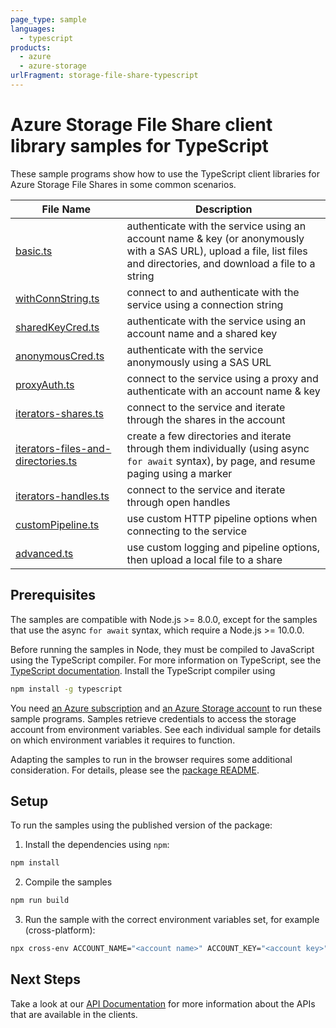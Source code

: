 ```yaml
---
page_type: sample
languages:
  - typescript
products:
  - azure
  - azure-storage
urlFragment: storage-file-share-typescript
---
```


# Azure Storage File Share client library samples for TypeScript

These sample programs show how to use the TypeScript client libraries for Azure Storage File Shares in some common scenarios.

| **File Name**                                                         | **Description**                                                                                                                                                       |
| --------------------------------------------------------------------- | --------------------------------------------------------------------------------------------------------------------------------------------------------------------- |
| [basic.ts][basic]                                                     | authenticate with the service using an account name & key (or anonymously with a SAS URL), upload a file, list files and directories, and download a file to a string |
| [withConnString.ts][withconnstring]                                   | connect to and authenticate with the service using a connection string                                                                                                |
| [sharedKeyCred.ts][sharedkeycred]                                     | authenticate with the service using an account name and a shared key                                                                                                  |
| [anonymousCred.ts][anonymouscred]                                     | authenticate with the service anonymously using a SAS URL                                                                                                             |
| [proxyAuth.ts][proxyauth]                                             | connect to the service using a proxy and authenticate with an account name & key                                                                                      |
| [iterators-shares.ts][iterators-shares]                               | connect to the service and iterate through the shares in the account                                                                                                  |
| [iterators-files-and-directories.ts][iterators-files-and-directories] | create a few directories and iterate through them individually (using async `for await` syntax), by page, and resume paging using a marker                            |
| [iterators-handles.ts][iterators-handles]                             | connect to the service and iterate through open handles                                                                                                               |
| [customPipeline.ts][custompipeline]                                   | use custom HTTP pipeline options when connecting to the service                                                                                                       |
| [advanced.ts][advanced]                                               | use custom logging and pipeline options, then upload a local file to a share                                                                                          |

## Prerequisites

The samples are compatible with Node.js >= 8.0.0, except for the samples that use the async `for await` syntax, which require a Node.js >= 10.0.0.

Before running the samples in Node, they must be compiled to JavaScript using the TypeScript compiler. For more information on TypeScript, see the [TypeScript documentation][typescript]. Install the TypeScript compiler using

```bash
npm install -g typescript
```

You need [an Azure subscription][freesub] and [an Azure Storage account][azstorage] to run these sample programs. Samples retrieve credentials to access the storage account from environment variables. See each individual sample for details on which environment variables it requires to function.

Adapting the samples to run in the browser requires some additional consideration. For details, please see the [package README][package].

## Setup

To run the samples using the published version of the package:

1. Install the dependencies using `npm`:

```bash
npm install
```

2. Compile the samples

```bash
npm run build
```

3. Run the sample with the correct environment variables set, for example (cross-platform):

```bash
npx cross-env ACCOUNT_NAME="<account name>" ACCOUNT_KEY="<account key>" node dist/basic.js
```

## Next Steps

Take a look at our [API Documentation][apiref] for more information about the APIs that are available in the clients.

[basic]: https://github.com/Azure/azure-sdk-for-js/tree/master/sdk/storage/storage-file-share/samples/typescript/src/basic.ts
[proxyauth]: https://github.com/Azure/azure-sdk-for-js/tree/master/sdk/storage/storage-file-share/samples/typescript/src/proxyAuth.ts
[withconnstring]: https://github.com/Azure/azure-sdk-for-js/tree/master/sdk/storage/storage-file-share/samples/typescript/src/withConnString.ts
[iterators-files-and-directories]: https://github.com/Azure/azure-sdk-for-js/tree/master/sdk/storage/storage-file-share/samples/typescript/src/iterators-files-and-directories.ts
[sharedkeycred]: https://github.com/Azure/azure-sdk-for-js/tree/master/sdk/storage/storage-file-share/samples/typescript/src/sharedKeyCred.ts
[anonymouscred]: https://github.com/Azure/azure-sdk-for-js/tree/master/sdk/storage/storage-file-share/samples/typescript/src/anonymousCred.ts
[iterators-handles]: https://github.com/Azure/azure-sdk-for-js/tree/master/sdk/storage/storage-file-share/samples/typescript/src/iterators-handles.ts
[custompipeline]: https://github.com/Azure/azure-sdk-for-js/tree/master/sdk/storage/storage-file-share/samples/typescript/src/customPipeline.ts
[advanced]: https://github.com/Azure/azure-sdk-for-js/tree/master/sdk/storage/storage-file-share/samples/typescript/src/advanced.ts
[iterators-shares]: https://github.com/Azure/azure-sdk-for-js/tree/master/sdk/storage/storage-file-share/samples/typescript/src/iterators-shares.ts
[apiref]: https://docs.microsoft.com/javascript/api/@azure/storage-file-share
[azstorage]: https://docs.microsoft.com/azure/storage/common/storage-account-overview
[freesub]: https://azure.microsoft.com/free/
[package]: https://github.com/Azure/azure-sdk-for-js/tree/master/sdk/storage/storage-file-share/README.md
[typescript]: https://www.typescriptlang.org/docs/home.html
